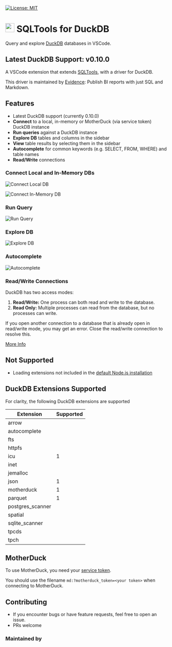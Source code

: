 [![License: MIT](https://img.shields.io/badge/License-MIT-yellow.svg)](https://opensource.org/licenses/MIT)

# <img src="https://github.com/evidence-dev/sqltools-duckdb-driver/blob/master/icons/default.png?raw=true"  style="height:1em;"/> SQLTools for DuckDB 

Query and explore [DuckDB](https://duckdb.org/) databases in VSCode.
## Latest DuckDB Support: v0.10.0

A VSCode extension that extends [SQLTools](https://marketplace.visualstudio.com/items?itemName=mtxr.sqltools), with a driver for DuckDB.

This driver is maintained by [Evidence](https://evidence.dev): Publish BI reports with just SQL and Markdown.

## Features

- Latest DuckDB support (currently 0.10.0)
- **Connect** to a local, in-memory or MotherDuck (via service token) DuckDB instance
- **Run queries** against a DuckDB instance
- **Explore DB** tables and columns in the sidebar
- **View** table results by selecting them in the sidebar
- **Autocomplete** for common keywords (e.g. SELECT, FROM, WHERE) and table names
- **Read/Write** connections

### Connect Local and In-Memory DBs

![Connect Local DB](https://github.com/evidence-dev/sqltools-duckdb-driver/blob/master/docs/images/connect-local-db.gif?raw=true)

![Connect In-Memory DB](https://github.com/evidence-dev/sqltools-duckdb-driver/blob/master/docs/images/connect-in-memory-db.gif?raw=true)
### Run Query

![Run Query](https://github.com/evidence-dev/sqltools-duckdb-driver/blob/master/docs/images/run-query.gif?raw=true)

### Explore DB

![Explore DB](https://github.com/evidence-dev/sqltools-duckdb-driver/blob/master/docs/images/explore-db.gif?raw=true)

### Autocomplete

![Autocomplete](https://github.com/evidence-dev/sqltools-duckdb-driver/blob/master/docs/images/autocomplete.gif?raw=true)

### Read/Write Connections

DuckDB has two access modes:
1. **Read/Write:** One process can both read and write to the database.
2. **Read Only:** Multiple processes can read from the database, but no processes can write. 

If you open another connection to a database that is already open in read/write mode, you may get an error. Close the read/write connection to resolve this.

[More Info](https://duckdb.org/faq#how-does-duckdb-handle-concurrency)

## Not Supported
- Loading extensions not included in the [default Node.js installation](#DuckDB-Extensions-Supported)

## DuckDB Extensions Supported

For clarity, the following DuckDB extensions are supported

| Extension        | Supported |
|------------------|-----------|
| arrow            |           |
| autocomplete     |           |
| fts              |           |
| httpfs           |           |
| icu              | 1         |
| inet             |           |
| jemalloc         |           |
| json             | 1         |
| motherduck       | 1         |
| parquet          | 1         |
| postgres_scanner |           |
| spatial          |           |
| sqlite_scanner   |           |
| tpcds            |           |
| tpch             |           |


## MotherDuck
To use MotherDuck, you need your [service token](https://motherduck.com/docs/authenticating-to-motherduck#fetching-the-service-token).

You should use the filename `md:?motherduck_token=<your token>` when connecting to MotherDuck.

## Contributing

- If you encounter bugs or have feature requests, feel free to open an issue.
- PRs welcome

### Maintained by [<img src="https://github.com/evidence-dev/sqltools-duckdb-driver/blob/master/docs/images/evidence.png?raw=true"  style="height:1em;"/>](https://www.evidence.dev)
